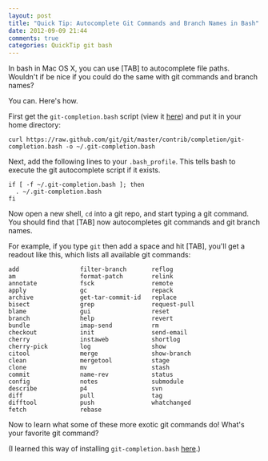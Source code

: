 ```yaml
---
layout: post
title: "Quick Tip: Autocomplete Git Commands and Branch Names in Bash"
date: 2012-09-09 21:44
comments: true
categories: QuickTip git bash
---
```


In bash in Mac OS X, you can use [TAB] to autocomplete file paths.
Wouldn't if be nice if you could do the same with git commands and branch names?

You can.
Here's how.

<!-- more -->

First get the `git-completion.bash` script (view it [here](https://github.com/git/git/blob/master/contrib/completion/git-completion.bash)) and put it in your home directory:

```
curl https://raw.github.com/git/git/master/contrib/completion/git-completion.bash -o ~/.git-completion.bash
```

Next, add the following lines to your `.bash_profile`.
This tells bash to execute the git autocomplete script if it exists.

```
if [ -f ~/.git-completion.bash ]; then
  . ~/.git-completion.bash
fi
```

Now open a new shell, `cd` into a git repo, and start typing a git command.
You should find that [TAB] now autocompletes git commands and git branch names.

For example, if you type `git` then add a space and hit [TAB], you'll get a readout like this, which lists all available git commands:

```
add                 filter-branch       reflog 
am                  format-patch        relink 
annotate            fsck                remote 
apply               gc                  repack 
archive             get-tar-commit-id   replace 
bisect              grep                request-pull 
blame               gui                 reset 
branch              help                revert 
bundle              imap-send           rm 
checkout            init                send-email 
cherry              instaweb            shortlog 
cherry-pick         log                 show 
citool              merge               show-branch 
clean               mergetool           stage 
clone               mv                  stash 
commit              name-rev            status 
config              notes               submodule 
describe            p4                  svn 
diff                pull                tag 
difftool            push                whatchanged 
fetch               rebase 
```

Now to learn what some of these more exotic git commands do!
What's your favorite git command?

(I learned this way of installing `git-completion.bash` [here](http://apple.stackexchange.com/questions/55875/how-can-i-get-git-to-autocomplete-e-g-branches-at-the-command-line/55886#55886).)

